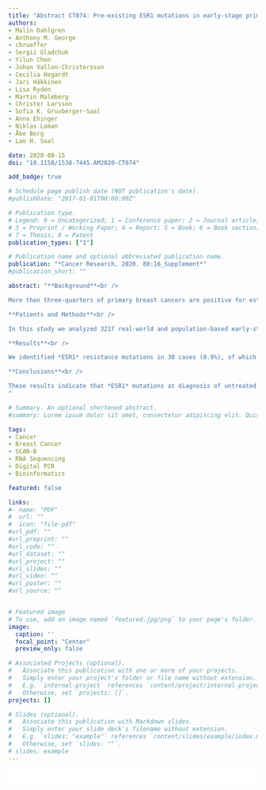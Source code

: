 ```yaml
---
title: "Abstract CT074: Pre-existing ESR1 mutations in early-stage primary breast cancer predict failure of endocrine therapy and poor survival"
authors:
- Malin Dahlgren
- Anthony M. George
- cbrueffer
- Sergii Gladchuk
- Yilun Chen
- Johan Vallon-Christersson
- Cecilia Hegardt
- Jari Häkkinen
- Lisa Rydén
- Martin Malmberg
- Christer Larsson
- Sofia K. Gruvberger-Saal
- Anna Ehinger
- Niklas Loman
- Åke Borg
- Lao H. Saal

date: 2020-08-15
doi: "10.1158/1538-7445.AM2020-CT074"

add_badge: true

# Schedule page publish date (NOT publication's date).
#publishDate: "2017-01-01T00:00:00Z"

# Publication type.
# Legend: 0 = Uncategorized; 1 = Conference paper; 2 = Journal article;
# 3 = Preprint / Working Paper; 4 = Report; 5 = Book; 6 = Book section;
# 7 = Thesis; 8 = Patent
publication_types: ["1"]

# Publication name and optional abbreviated publication name.
publication: "*Cancer Research, 2020. 80:16_Supplement*"
#publication_short: ""

abstract: "**Background**<br />

More than three-quarters of primary breast cancers are positive for estrogen receptor alpha (ER; encoded by the gene *ESR1*), the most important factor for directing anti-estrogenic endocrine therapy. Although mutation in *ESR1* is known as an acquired mechanism of resistance to endocrine therapy (ET), found in 12-55% of metastatic breast cancers treated previously with ET, the impact of *ESR1* mutation on therapy response in primary breast cancer is unclear.<br />

**Patients and Methods**<br />

In this study we analyzed 3217 real-world and population-based early-stage primary breast cancers (within the SCAN-B study, ClinicalTrials.gov NCT02306096). Tissues were sampled from initial diagnosis prior to any treatment and analyzed for the presence of ESR1 mutations using RNA sequencing. Mutations were verified by SAGAsafe droplet digital PCR.<br />

**Results**<br />

We identified *ESR1* resistance mutations in 30 cases (0.9%), of which 29 were ER-positive (1.1%). In ER-positive disease, presence of *ESR1* mutation was significantly associated to poor relapse-free survival (RFS) and overall survival (OS) (p=0.011 and p=0.019, respectively), and moreover predicted poor RFS and OS within the patient group that received ET (p=0.007 and p=0.010, respectively).<br />

**Conclusions**<br />

These results indicate that *ESR1* mutations at diagnosis of untreated primary breast cancer are rare, however we confirm for the first time that such early mutations predict eventual resistance to standard hormone therapy in the adjuvant setting. If replicated, tumor *ESR1* screening may be considered in ER-positive primary breast cancer and, in mutated cases, ER-degraders such as fulvestrant or other therapeutic options may be considered as more appropriate.
"

# Summary. An optional shortened abstract.
#summary: Lorem ipsum dolor sit amet, consectetur adipiscing elit. Duis posuere tellus ac convallis placerat. Proin tincidunt magna sed ex sollicitudin condimentum.

tags:
- Cancer
- Breast Cancer
- SCAN-B
- RNA Sequencing
- Digital PCR
- Bioinformatics

featured: false

links:
#- name: "PDF"
#  url: ""
#  icon: "file-pdf"
#url_pdf: ""
#url_preprint: ""
#url_code: ""
#url_dataset: ""
#url_project: ""
#url_slides: ""
#url_video: ""
#url_poster: ""
#url_source: ""


# Featured image
# To use, add an image named `featured.jpg/png` to your page's folder. 
image:
  caption: ''
  focal_point: "Center"
  preview_only: false

# Associated Projects (optional).
#   Associate this publication with one or more of your projects.
#   Simply enter your project's folder or file name without extension.
#   E.g. `internal-project` references `content/project/internal-project/index.md`.
#   Otherwise, set `projects: []`.
projects: []

# Slides (optional).
#   Associate this publication with Markdown slides.
#   Simply enter your slide deck's filename without extension.
#   E.g. `slides: "example"` references `content/slides/example/index.md`.
#   Otherwise, set `slides: ""`.
# slides: example
---
```


<html>
  <style>
    section {
        background: white;
        color: black;
        border-radius: 1em;
        padding: 1em;
        left: 50% }
    #inner {
        display: inline-block;
        display: flex;
        align-items: center;
        justify-content: center }
  </style>
  <section>
    <div id="inner">
      <script type='text/javascript' src='https://d1bxh8uas1mnw7.cloudfront.net/assets/embed.js'></script>
        <span style="float:left";
          class="__dimensions_badge_embed__"
          data-doi="10.1158/1538-7445.AM2020-CT074"
          data-hide-zero-citations="true"
          data-legend="always">
        </span>
      <script async src="https://badge.dimensions.ai/badge.js" charset="utf-8"></script>
        <div style="float:right";
          data-link-target="_blank"
          data-badge-details="right"
          data-badge-type="medium-donut"
          data-doi="10.1158/1538-7445.AM2020-CT074"
          data-condensed="true"
          data-hide-no-mentions="true"
          class="altmetric-embed">
        </div>
    </div>
  </section>
